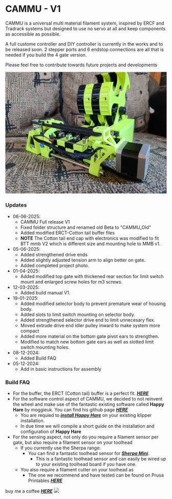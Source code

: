 # CAMMU - V1

CAMMU is a universal multi material filament system, inspired by ERCF and Tradrack systems but designed to use no servo at all and keep components as accessible as possible.

A full custome controller and DIY controller is currently in the works and to be released soon. 2 stepper ports and 6 endstop connections are all that is needed if you build the 4 gate version.

Please feel free to contribute towards future projects and developments

![alt text][image]

[image]: https://github.com/camnefdt/CAMMU/blob/main/V1_Release/pics/IMG_20250531_124000.jpg
### Updates
- 06-06-2025:
    - CAMMU Full release V1
    - Fixed folder structure and renamed old Beta to "CAMMU_Old"
    - Added modified ERCT-Cotton tail buffer files
    - **NOTE** The Cotton tail end cap with electronics was modified to fit BTT mmb V2 which is different size and mounting hole to MMB v1.
- 05-06-2025:
  - Added strengthened drive ends
  - Added slightly adjusted tension arm to align better on gate.
  - Added completed project photo.
- 01-04-2025:
  - Added modified top gate with thickened rear section for limit switch mount and enlarged screw holes for m3 screws.
- 12-03-2025:
  - Added build manual V1.
- 19-01-2025:
  - Added modified selector body to prevent premature wear of housing body.
  - Added slots to limit switch mounting on selector body.
  - Added strengthened selector drive end to limit unnecesary flex.
  - Moved extrude drive end idler pulley inward to make system more compact
  - Added more material on the bottom gate pivot ears to strengthen.
  - Modified to match new bottom gate ears as well as slotted limit switch mounting holes.
- 08-12-2024:
  - Added Build FAQ 
- 05-12-2024:
  - Add in basic instructions for assembly


### Build FAQ
- For the buffer, the ERCT (Cotton tail) buffer is a perfect fit. [***HERE***](https://github.com/Enraged-Rabbit-Community/ERCF_v2/tree/master/Recommended_Options/ERCT_Buffer)
- For the software control aspect of CAMMU, we decided to not reinvent the wheel and make use of the fantastic existing software called **Happy Hare** by moggieuk. You can find his github page [***HERE***](https://github.com/moggieuk)
  - You are requied to [***install Happy Hare***](https://github.com/moggieuk/Happy-Hare/wiki/Installation) on your existing klipper installation.
  - In due time we will compile a short guide on the installation and configuration of **Happy Hare**
- For the sensing aspect, not only do you require a filament sensor per gate, but also require a filament sensor on your toolhead
  - If you currently use the Sherpa range:
    - You can find a fantastic toolhead sensor for [***Sherpa Mini***](https://github.com/v6cl/MyDIYthings/tree/main/3Dprinters/AnnexEngineeringMOD/SherpaMini/SherpaMiniFilamentSensor).
      - This is a fantastic toolhead sensor and can easily be wired up to your existing toolhead board if you have one.
  - You also require a filament cutter on your toolhead as
    - The one we recommend and have tested can be found on Prusa Printables [***HERE***](https://www.printables.com/model/622289-filament-cutter-for-sherpa-and-sherpa-patterned-ex/files)


buy me a coffee
[***HERE***](https://www.buymeacoffee.com/camnefdt)
<a href="https://www.buymeacoffee.com/camnefdt"><img src="https://img.buymeacoffee.com/button-api/?text=Support CAMMU&emoji=&slug=camnefdt&button_colour=FFDD00&font_colour=000000&font_family=Cookie&outline_colour=000000&coffee_colour=ffffff" /></a>
